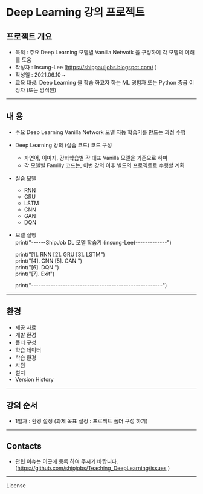 # **Deep Learning 강의 프로젝트**

## 프로젝트 개요

* 목적 : 주요 Deep Learning 모델별 Vanilla Netwotk 을  구성하여 각 모델의 이해를 도움
* 작성자 : Insung-Lee (https://shippauljobs.blogspot.com/ )
* 작성일 : 2021.06.10 ~
* 교육 대상: Deep Learning 을 학습 하고자 하는 ML 경험자 또는 Python 중급 이상자  (또는 임직원)

---

## 내 용

* 주요 Deep Learning Vanilla Network 모델 자동 학습기를 만드는 과정 수행
* Deep Learning 강의 (실습 코드) 코드 구성
  * 자연어, 이미지, 강화학습별 각 대표 Vanilla 모델을 기준으로 하며
  * 각 모델별 Familly 코드는, 이번 강의 이후 별도의 프로젝트로 수행할 계획
* 실습 모델  
  * RNN
  * GRU
  * LSTM
  * CNN
  * GAN
  * DQN

* 모델 실행  
    print("------ShipJob DL 모델 학습기 (insung-Lee)-------------")   
    
    print("[1]. RNN  [2]. GRU  [3]. LSTM")  
    print("[4]. CNN  [5]. GAN  ")  
    print("[6]. DQN  ")    
    print("[7]. Exit")
    
    print("------------------------------------------------------")
---

## 환경

* 제공 자료
* 개발 환경
* 폴더 구성
* 학습 데이터
* 학습 환경
* 사전
* 설치
* Version History

---

   

## 강의 순서

* 1일차 : 환경 설정 (과제 목표 설정 : 프로젝트 폴더 구성 하기)



---

## Contacts

* 관련 이슈는 이곳에 등록 하여 주시기 바랍니다. (https://github.com/shipjobs/Teaching_DeepLearning/issues )

---

License
